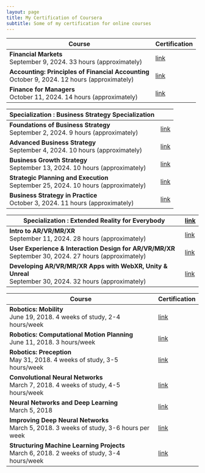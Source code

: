 ```yaml
---
layout: page
title: My Certification of Coursera
subtitle: Some of my certification for online courses
---
```



| Course      | Certification |
| ----------- | ----------- |
| **Financial Markets** <br> September 9, 2024. 33 hours (approximately) |   [link](https://www.coursera.org/account/accomplishments/verify/3XB9BHY50930)   |
| **Accounting: Principles of Financial Accounting** <br> October 9, 2024. 12 hours (approximately) |  [link](https://www.coursera.org/account/accomplishments/verify/2SNU0I1GISHA)   |
| **Finance for Managers** <br> October 11, 2024. 14 hours (approximately) |  [link](https://www.coursera.org/account/accomplishments/verify/EC2QV2KNUGS0)   |

<p></p>

| **Specialization : Business Strategy Specialization**| |
|--------------------------------------------------------|------------------------|
| **Foundations of Business Strategy** <br> September 2, 2024. 9 hours (approximately) | [link](https://www.coursera.org/account/accomplishments/verify/TXTAK1N5B18Y) |
| **Advanced Business Strategy** <br> September 4, 2024. 10 hours (approximately) | [link](https://www.coursera.org/account/accomplishments/verify/NQGU5ISR1KAE) |
| **Business Growth Strategy** <br> September 13, 2024. 10 hours (approximately) | [link](https://www.coursera.org/account/accomplishments/verify/71GUL4OEE2VU) |
| **Strategic Planning and Execution** <br> September 25, 2024. 10 hours (approximately) | [link](https://www.coursera.org/account/accomplishments/verify/WHH3A0UDRBBR) |
| **Business Strategy in Practice** <br> October 3, 2024. 11 hours (approximately)| [link](https://www.coursera.org/account/accomplishments/verify/H93KOZMVNP14) |

<p></p>

| **Specialization : Extended Reality for Everybody**     | [link](https://www.coursera.org/account/accomplishments/specialization/PI13GZ2H7PE2) |
| ----------- | ----------- |
| **Intro to AR/VR/MR/XR** <br> September 11, 2024. 28 hours (approximately) |   [link](https://www.coursera.org/account/accomplishments/verify/RRQT9G8G20QB)   |
| **User Experience & Interaction Design for AR/VR/MR/XR** <br> September 30, 2024. 27 hours (approximately) | [link](https://www.coursera.org/account/accomplishments/verify/686ZDMK2RFC9) |
| **Developing AR/VR/MR/XR Apps with WebXR, Unity & Unreal** <br> September 30, 2024. 32 hours (approximately) |[link](https://www.coursera.org/account/accomplishments/verify/1XFZLW5BPKN1) |

<p></p>

| Course      | Certification |
| ----------- | ----------- |
| **Robotics: Mobility** <br> June 19, 2018. 4 weeks of study, 2-4 hours/week  | [link](https://www.coursera.org/account/accomplishments/verify/UE9FB5TV6V6J) |
| **Robotics: Computational Motion Planning** <br> June 11, 2018.  3 hours/week  | [link](https://www.coursera.org/account/accomplishments/verify/U2YBJRMCYS5L)  |
| **Robotics: Preception** <br> May 31, 2018.  4 weeks of study, 3-5 hours/week  | [link](https://www.coursera.org/account/accomplishments/verify/2N32E5KYYG8K) |
| **Convolutional Neural Networks** <br> March 7, 2018. 4 weeks of study, 4-5 hours/week | [link](https://www.coursera.org/account/accomplishments/verify/FPV4N68BZ68E) |
| **Neural Networks and Deep Learning** <br> March 5, 2018 |  [link](https://www.coursera.org/account/accomplishments/verify/A66ASRR3T24R)  |
| **Improving Deep Neural Networks** <br> March 5, 2018. 3 weeks of study, 3-6 hours per week | [link](https://www.coursera.org/account/accomplishments/verify/9GHK77ARJ8LR) |
| **Structuring Machine Learning Projects** <br> March 6, 2018. 2 weeks of study, 3-4 hours/week | [link](https://www.coursera.org/account/accomplishments/verify/ZGNPWFKZ2DRC) |
